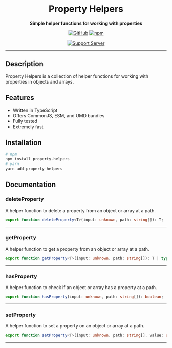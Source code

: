 <div align="center">

# Property Helpers

**Simple helper functions for working with properties**

[![GitHub](https://img.shields.io/github/license/RealShadowNova/property-helpers)](https://github.com/RealShadowNova/property-helpersblob/main/LICENSE.md)
[![npm](https://img.shields.io/npm/v/property-helpers?color=crimson&logo=npm&style=flat-square)](https://www.npmjs.com/package/property-helpers)

[![Support Server](https://discord.com/api/guilds/554742955898961930/embed.png?style=banner2)](https://discord.gg/fERY6AenEv)

</div>

---

## Description

Property Helpers is a collection of helper functions for working with properties in objects and arrays.

## Features

- Written in TypeScript
- Offers CommonJS, ESM, and UMD bundles
- Fully tested
- Extremely fast

## Installation

```bash
# npm
npm install property-helpers
# yarn
yarn add property-helpers
```

## Documentation

### deleteProperty

A helper function to delete a property from an object or array at a path.

```typescript
export function deleteProperty<T>(input: unknown, path: string[]): T;
```

---

### getProperty

A helper function to get a property from an object or array at a path.

```typescript
export function getProperty<T>(input: unknown, path: string[]): T | typeof PROPERTY_NOT_FOUND;
```

---

### hasProperty

A helper function to check if an object or array has a property at a path.

```typescript
export function hasProperty(input: unknown, path: string[]): boolean;
```

---

### setProperty

A helper function to set a property on an object or array at a path.

```typescript
export function setProperty<T>(input: unknown, path: string[], value: unknown): T;
```

---
